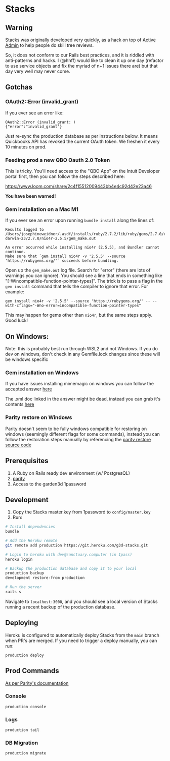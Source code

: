# Stacks

## Warning

Stacks was originally developed very quickly, as a hack on top of
[Active Admin](https://activeadmin.info/) to help people do skill tree reviews.

So, it does not conform to our Rails best practices, and it
is riddled with anti-patterns and hacks. I (@hhff) would like
to clean it up one day (refactor to use service objects and
fix the myriad of n+1 issues there are) but that day very well
may never come.

## Gotchas

### OAuth2::Error (invalid_grant)

If you ever see an error like:

```
OAuth2::Error (invalid_grant: )
{"error":"invalid_grant"}
```

Just re-sync the production database as per instructions below.
It means Quickbooks API has revoked the current OAuth token.
We freshen it every 10 minutes on prod.

### Feeding prod a new QBO Oauth 2.0 Token

This is tricky. You'll need access to the "QBO App" on the Intuit
Developer portal first, then you can follow the steps described here:

https://www.loom.com/share/2c4f15512009443bb4e4c92d42e23a46

**You have been warned!**

### Gem installation on a Mac M1

If you ever see an error upon running `bundle install` along the lines of:

```
Results logged to
/Users/josephineweidner/.asdf/installs/ruby/2.7.2/lib/ruby/gems/2.7.0/extensions/arm64-darwin-23/2.7.0/nio4r-2.5.5/gem_make.out

An error occurred while installing nio4r (2.5.5), and Bundler cannot continue.
Make sure that `gem install nio4r -v '2.5.5' --source 'https://rubygems.org/'` succeeds before bundling.
```

Open up the `gem_make.out` log file. Search for "error" (there are lots of warnings
you can ignore). You should see a line that ends in something like "[-Wincompatible-function-pointer-types]".
The trick is to pass a flag in the `gem install` command that tells the compiler to ignore
that error. For example:

```
gem install nio4r -v '2.5.5' --source 'https://rubygems.org/' -- --with-cflags="-Wno-error=incompatible-function-pointer-types"
```

This may happen for gems other than `nio4r`, but the same steps apply. Good luck!

## On Windows:

Note: this is probably best run through WSL2 and not Windows. If you do dev on windows, don't check in any Gemfile.lock changes since these will be windows specific

### Gem installation on Windows

If you have issues installing mimemagic on windows you can follow the accepted answer [here](https://stackoverflow.com/questions/69248078/mimemagic-install-error-could-not-find-mime-type-database-in-the-following-loc)

The .xml doc linked in the answer might be dead, instead you can grab it's contents [here](https://raw.githubusercontent.com/Rob--W/open-in-browser/master/shared-mime-info/freedesktop.org.xml)

### Parity restore on Windows

Parity doesn't seem to be fully windows compatible for restoring on windows (seemingly different flags for some commands), instead you can follow the restoration steps manually by referencing the [parity restore source code](https://github.com/thoughtbot/parity/blob/0c61821f78e4ad6ae5461f208f056100a84749ab/lib/parity/backup.rb#L40)

## Prerequisites

1. A Ruby on Rails ready dev environment (w/ PostgresQL)
2. [parity](https://github.com/thoughtbot/parity)
3. Access to the garden3d 1password

## Development

1. Copy the Stacks master.key from 1password to `config/master.key`
2. Run:

```sh
# Install dependencies
bundle

# Add the Heroku remote
git remote add production https://git.heroku.com/g3d-stacks.git

# Login to heroku with dev@sanctuary.computer (in 1pass)
heroku login

# Backup the production database and copy it to your local
production backup
development restore-from production

# Run the server
rails s
```

Navigate to `localhost:3000`, and you should see a local version
of Stacks running a recent backup of the production database.

## Deploying

Heroku is configured to automatically deploy Stacks from the `main` branch when
PR's are merged. If you need to trigger a deploy manually, you can run:

`production deploy`

## Prod Commands

[As per Parity's documentation](https://github.com/thoughtbot/parity)

### Console
`production console`

### Logs
`production tail`

### DB Migration
`production migrate`
